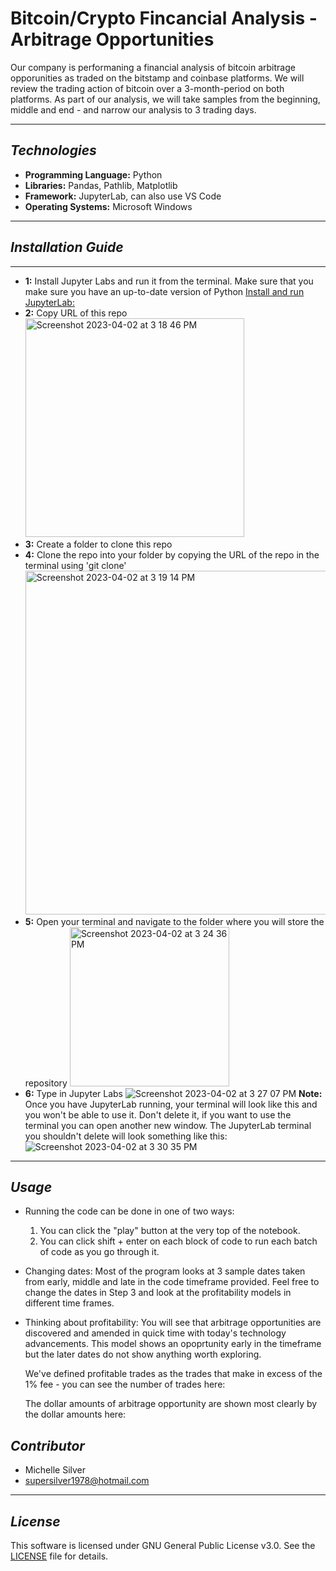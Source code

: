 # Bitcoin/Crypto Fincancial Analysis - Arbitrage Opportunities 

Our company is performaning a financial analysis of bitcoin arbitrage opporunities as traded on the bitstamp and coinbase platforms. We will review the trading action of bitcoin over a 3-month-period on both platforms. As part of our analysis, we will take samples from the beginning, middle and end - and narrow our analysis to 3 trading days.

---

## *Technologies*

- **Programming Language:** Python
- **Libraries:** Pandas, Pathlib, Matplotlib
- **Framework:** JupyterLab, can also use VS Code
- **Operating Systems:** Microsoft Windows

---

## *Installation Guide*

****
- **1:** Install Jupyter Labs and run it from the terminal. Make sure that you make sure you have an up-to-date version of Python
 [Install and run JupyterLab:](https://jupyter.org/install)
- **2:** Copy URL of this repo <img width="350" alt="Screenshot 2023-04-02 at 3 18 46 PM" src="https://github.com/supersilver1978/bitstamp_coinstamp_arbitrage">
- **3:** Create a folder to clone this repo
- **4:** Clone the repo into your folder by copying the URL of the repo in the terminal using 'git clone' <img width="550" alt="Screenshot 2023-04-02 at 3 19 14 PM" src="https://user-images.githubusercontent.com/123714457/229382255-4e82b266-f0bd-4872-ae40-3190d99e176c.png">
- **5:** Open your terminal and navigate to the folder where you will store the repository <img width="255" alt="Screenshot 2023-04-02 at 3 24 36 PM" src="https://user-images.githubusercontent.com/123714457/229382330-e2d330da-f774-4954-a564-ad0654d0ae8f.png">
- **6:** Type in Jupyter Labs ![Screenshot 2023-04-02 at 3 27 07 PM](https://user-images.githubusercontent.com/123714457/229382435-8bc69a47-58c2-4454-a283-65f1fce3a3cf.png)
**Note:** Once you have JupyterLab running, your terminal will look like this and you won't be able to use it. Don't delete it, if you want to use the terminal you can open another new window. The JupyterLab terminal you shouldn't delete will look something like this: ![Screenshot 2023-04-02 at 3 30 35 PM](https://user-images.githubusercontent.com/123714457/229382566-9c3cc3a8-b256-4481-bb1d-4d2c4c773026.png)

---

## *Usage*

- Running the code can be done in one of two ways:
    1. You can click the "play" button at the very top of the notebook.
    2. You can click shift + enter on each block of code to run each batch of code as you go through it. 
   
- Changing dates:
    Most of the program looks at 3 sample dates taken from early, middle and late in the code timeframe provided. Feel free to change the dates in Step 3 and look at the profitability models in different time frames.
    
- Thinking about profitability:
    You will see that arbitrage opportunities are discovered and amended in quick time with today's technology advancements. This model shows an opoprtunity early in the timeframe but the later dates do not show anything worth exploring. 
    
    We've defined profitable trades as the trades that make in excess of the 1% fee - you can see the number of trades here:
    
    The dollar amounts of arbitrage opportunity are shown most clearly by the dollar amounts here:
    
    
    
## *Contributor*

- Michelle Silver
- supersilver1978@hotmail.com

---

## *License*

This software is licensed under GNU General Public License v3.0. See the [LICENSE](https://github.com/djohnst914/Loan_Qualifier_New_Feature/blob/main/LICENSE) file for details. 